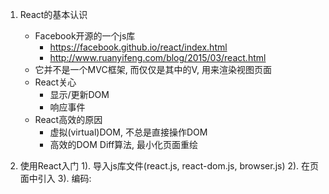 1. React的基本认识
	* Facebook开源的一个js库
	    * https://facebook.github.io/react/index.html
	    * http://www.ruanyifeng.com/blog/2015/03/react.html
	* 它并不是一个MVC框架, 而仅仅是其中的V, 用来渲染视图页面
	* React关心
		* 显示/更新DOM
		* 响应事件
	* React高效的原因
		* 虚拟(virtual)DOM, 不总是直接操作DOM
		* 高效的DOM Diff算法, 最小化页面重绘
2. 使用React入门
	1). 导入js库文件(react.js, react-dom.js, browser.js)
	2). 在页面中引入
	3). 编码:
		<div id="container"></div>
		<script type=text/babel>
			var aa = 123
			ReactDOM.render(<h2>{aa}</h2>, containerDOM);
3. JSX
	* javascript XML
	* react的代码由js的代码和xml标签组件
	* js中可以直接嵌套标签, 但标签中嵌套js需要放在{}中
	* 标签必须有结束
	* 在解析显示js数组数据时, React会自动遍历显示
	* 把数据的数组转换为标签的数组: 
		var liArr = dataArr.map(function(item, index){
			return <li key={index}>{item}</li>
		})
4. React的虚拟DOM
    * React设计的最终会转换为原生HTML DOM(浏览器能解析显示)的对象
    * 在内存中创建虚拟DOM的2种方式:
        1). 使用JSX(标签+js) : 
            <div id='tt' name='div1'>{name}</div>
        2). 使用React提供的纯JS创建函数: 
            React.createElement('div', {id:'tt',name:'div1'}, name) 
    * React在显示/更新页面时, 总是先进行完虚拟DOM操作后才统一更新HTML DOM(页面)
    * React同时使用DOM Diff算法来确定哪些dom元素发生了变化, 只更新变化的部分
5. Component
	1. 基本理解和使用
		* 自定义的标签: 组件类==>标签
		* 创建组件类
		    //MyComp是组件的构造函数, render是组件对象的方法
			var MyComp = React.createClass({
				render (){
					this instanceof MyComp --->true 
					return (
						vDOM
					);
				}
			})
		* 渲染组件标签
			ReactDOM.render(<MyComp tt={aa}/>,  cotainerEle);
		* 渲染的内部流程: 
		    * 创建MyComp组件对象
		    * 调用render方法得到虚拟DOM
		    * 解析成原生DOM
		    * 插入到cotainerEle中
	2. props属性
		* 所有组件标签属性的集合对象
		* 作用: 从组件外部向组件内部传递数据
		* 给标签指定属性, 保存外部数据(可能是一个function)
		* 在组件内部读取属性: this.props.propertyName
		* 初始化默认props
		    getDefaultProps() {
		        return {
		            //n个prop
		            name : "mm"
		        };
		    }
	3. refs属性
		* 包含指定了ref属性的标签的原生DOM的集合对象
		* 给目标标签指定ref属性, 打一个标识 : <input ref='refName'/>
		* 在组件内部获得标签对象: this.refs.refName(只是得到了标签元素对象)
		* 作用: 操作组件内部的真实标签dom对象
    4. 事件处理
        * 绑定监听: 
            <button onClick={this.handleClick}/>
        * 定义处理函数: 
            handleClick(event) {
                event.target
            }
        * 传递自定义参数: 
            <button onClick={this.handleClick.bind(this, arg)}/>
            handleClick(arg, event) {   }
	5. state属性
		* 组件被称为"状态机", 页面的显示是根据组件的state属性的数据来显示
		* 初始化指定:
			getInitialState : function(){
				return {
					stateName1 : stateValue1,
					stateName2 : this.props.xxx
				};
			}
		* 读取显示(render): 
		    {this.state.stateName1}
		* 更新状态(页面) : 
		    this.setState({
		        stateName1 : newValue
		    })
	6. 实现一个双向绑定的组件
		React是单向数据流
		需要手动实现: onChange
	7. 组件的生命周期
		* mount : ReactDOM.render(<MyComponent/>, domEle)
		    创建组件对象
		    getDefaultProps()
		    getInitialState()
		    componentWillMount()
		    render()
		    componentDidMount() : 已经渲染(只执行一次)
		        //做一些监听的工作
                //比如: 启动定时器, 订阅事件
		update : this.setState({})
		    componentWillUpdate()
		    render()
		    componentDidUpdate()
		unmount : ReactDOM.unmountComponentAtNode()
		    componentWillUnmount()
5. ajax
	* React没有ajax模块, 需要使用其它ajax库
	* 一般是在componentDidMount中发送ajax请求, 得到数据后, 更新state
	* 可以使用promise的方式
		* promise.then

6. 应用:
	多个组件的设计
	数据的结构
	数据的传递和保存
	自定义事件处理: pubsub.js
		* 订阅 subscribe		在父组件中设置	PubSub.subscribe("消息名", function(msgName, data){})
		* 发布 publish		在子组件中设置	PubSub.publish("消息名", data)
	
	
添加组件属性，有一个地方需要注意，就是 class 属性需要写成 className ，for 属性需要写成 htmlFor ，这是因为 class 和 for 是 JavaScript 的保留字。	
